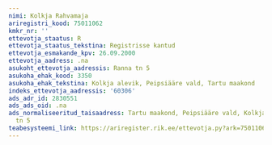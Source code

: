 ```yaml
---
nimi: Kolkja Rahvamaja
ariregistri_kood: 75011062
kmkr_nr: ''
ettevotja_staatus: R
ettevotja_staatus_tekstina: Registrisse kantud
ettevotja_esmakande_kpv: 26.09.2000
ettevotja_aadress: .na
asukoht_ettevotja_aadressis: Ranna tn 5
asukoha_ehak_kood: 3350
asukoha_ehak_tekstina: Kolkja alevik, Peipsiääre vald, Tartu maakond
indeks_ettevotja_aadressis: '60306'
ads_adr_id: 2830551
ads_ads_oid: .na
ads_normaliseeritud_taisaadress: Tartu maakond, Peipsiääre vald, Kolkja alevik, Ranna
  tn 5
teabesysteemi_link: https://ariregister.rik.ee/ettevotja.py?ark=75011062&ref=rekvisiidid
---
```

